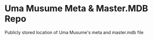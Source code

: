# Uma Musume Meta & Master.MDB Repo
Publicly stored location of Uma Musume's meta and master.mdb file
